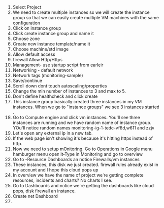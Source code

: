 
1. Select Project
2. We need to create multiple instances so we will create the instance group so that we can easily create multiple VM machines with the same configuration
3. Click on instance group
4. Click create instance group and name it
5. Choose zone
6. Create new instance template/name it
7. Choose machine/std image
8. Allow default access
9. firewall Allow Http/Https
10. Management- use startup script from earleir
11. Networking - default network
12. Network tags (monitoring-sample)
13. Save/continue
14. Scroll down dont touch autoscaling/properties
15. Change the min number of instances to 3 and max to 5.
16. Don't define healthcheck and click create
17. This instance group basically created three instances in my VM instances. When we go to "instance groups" we see 3 instances started .
18. Go to Compute engine and click vm instances. You'll see three instances are running and we have random name of instance group. YOu'll notice random names monitoring-ig-1-tedc-vf8d,w611 and zzjv
19. Let's open any external ip in a new tab.
20. If the web page isn't showing it's because it's hitting https instead of http.
21. Now we need to setup mOnitoring. Go to Operations in Google menu hamburger menu open it-Type in Monitoring and go to overview
22. Go to -Resource Dashboards an notice Firewalls/vm instances 
23. These instances, this disk we just created. firewall rules already exist in my account and I hope this cloud pops up
24. In overview we have the name of project we're getting complete resources, incidents and charts? No charts I see.
25. Go to Dashboards and notice we're getting the dashboards like cloud pops, disk firewall an instance.
26. Create net Dashboard
27. 